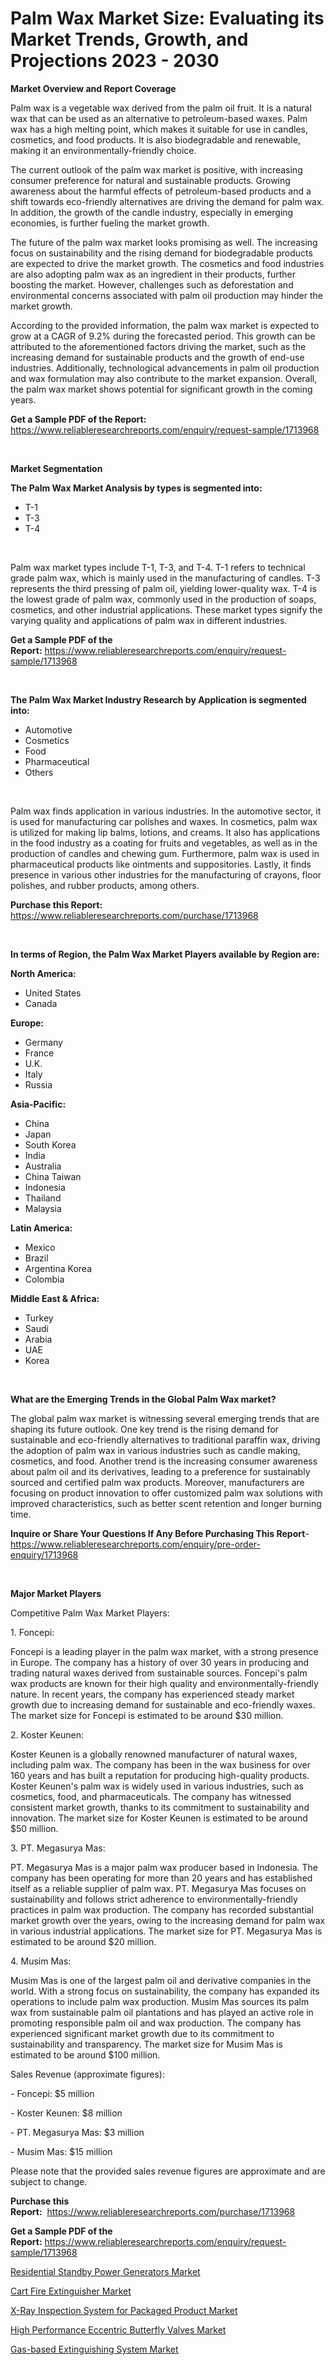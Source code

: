 <p><h1>Palm Wax Market Size: Evaluating its Market Trends, Growth, and Projections 2023 - 2030</h1></p><p><strong>Market Overview and Report Coverage</strong></p>
<p><p>Palm wax is a vegetable wax derived from the palm oil fruit. It is a natural wax that can be used as an alternative to petroleum-based waxes. Palm wax has a high melting point, which makes it suitable for use in candles, cosmetics, and food products. It is also biodegradable and renewable, making it an environmentally-friendly choice.</p><p>The current outlook of the palm wax market is positive, with increasing consumer preference for natural and sustainable products. Growing awareness about the harmful effects of petroleum-based products and a shift towards eco-friendly alternatives are driving the demand for palm wax. In addition, the growth of the candle industry, especially in emerging economies, is further fueling the market growth.</p><p>The future of the palm wax market looks promising as well. The increasing focus on sustainability and the rising demand for biodegradable products are expected to drive the market growth. The cosmetics and food industries are also adopting palm wax as an ingredient in their products, further boosting the market. However, challenges such as deforestation and environmental concerns associated with palm oil production may hinder the market growth.</p><p>According to the provided information, the palm wax market is expected to grow at a CAGR of 9.2% during the forecasted period. This growth can be attributed to the aforementioned factors driving the market, such as the increasing demand for sustainable products and the growth of end-use industries. Additionally, technological advancements in palm oil production and wax formulation may also contribute to the market expansion. Overall, the palm wax market shows potential for significant growth in the coming years.</p></p>
<p><strong>Get a Sample PDF of the Report:</strong> <a href="https://www.reliableresearchreports.com/enquiry/request-sample/1713968">https://www.reliableresearchreports.com/enquiry/request-sample/1713968</a></p>
<p>&nbsp;</p>
<p><strong>Market Segmentation</strong></p>
<p><strong>The Palm Wax Market Analysis by types is segmented into:</strong></p>
<p><ul><li>T-1</li><li>T-3</li><li>T-4</li></ul></p>
<p>&nbsp;</p>
<p><p>Palm wax market types include T-1, T-3, and T-4. T-1 refers to technical grade palm wax, which is mainly used in the manufacturing of candles. T-3 represents the third pressing of palm oil, yielding lower-quality wax. T-4 is the lowest grade of palm wax, commonly used in the production of soaps, cosmetics, and other industrial applications. These market types signify the varying quality and applications of palm wax in different industries.</p></p>
<p><strong>Get a Sample PDF of the Report:</strong>&nbsp;<a href="https://www.reliableresearchreports.com/enquiry/request-sample/1713968">https://www.reliableresearchreports.com/enquiry/request-sample/1713968</a></p>
<p>&nbsp;</p>
<p><strong>The Palm Wax Market Industry Research by Application is segmented into:</strong></p>
<p><ul><li>Automotive</li><li>Cosmetics</li><li>Food</li><li>Pharmaceutical</li><li>Others</li></ul></p>
<p>&nbsp;</p>
<p><p>Palm wax finds application in various industries. In the automotive sector, it is used for manufacturing car polishes and waxes. In cosmetics, palm wax is utilized for making lip balms, lotions, and creams. It also has applications in the food industry as a coating for fruits and vegetables, as well as in the production of candles and chewing gum. Furthermore, palm wax is used in pharmaceutical products like ointments and suppositories. Lastly, it finds presence in various other industries for the manufacturing of crayons, floor polishes, and rubber products, among others.</p></p>
<p><strong>Purchase this Report:</strong>&nbsp; <a href="https://www.reliableresearchreports.com/purchase/1713968">https://www.reliableresearchreports.com/purchase/1713968</a></p>
<p>&nbsp;</p>
<p><strong>In terms of Region, the Palm Wax Market Players available by Region are:</strong></p>
<p>
    <p> <strong> North America: </strong>
        <ul>
            <li>United States</li>
            <li>Canada</li>
        </ul>
        </p> 
    <p> <strong> Europe: </strong>
        <ul>
            <li>Germany</li>
            <li>France</li>
            <li>U.K.</li>
            <li>Italy</li>
            <li>Russia</li>
        </ul>
        </p> 
    <p> <strong> Asia-Pacific: </strong>
        <ul>
            <li>China</li>
            <li>Japan</li>
            <li>South Korea</li>
            <li>India</li>
            <li>Australia</li>
            <li>China Taiwan</li>
            <li>Indonesia</li>
            <li>Thailand</li>
            <li>Malaysia</li>
        </ul>
        </p> 
    <p> <strong> Latin America: </strong>
        <ul>
            <li>Mexico</li>
            <li>Brazil</li>
            <li>Argentina Korea</li>
            <li>Colombia</li>
        </ul>
        </p> 
    <p> <strong> Middle East & Africa: </strong>
        <ul>
            <li>Turkey</li>
            <li>Saudi</li>
            <li>Arabia</li>
            <li>UAE</li>
            <li>Korea</li>
        </ul>
    </p>
    </p>
<p>&nbsp;</p>
<p><strong>What are the Emerging Trends in the Global Palm Wax market?</strong></p>
<p><p>The global palm wax market is witnessing several emerging trends that are shaping its future outlook. One key trend is the rising demand for sustainable and eco-friendly alternatives to traditional paraffin wax, driving the adoption of palm wax in various industries such as candle making, cosmetics, and food. Another trend is the increasing consumer awareness about palm oil and its derivatives, leading to a preference for sustainably sourced and certified palm wax products. Moreover, manufacturers are focusing on product innovation to offer customized palm wax solutions with improved characteristics, such as better scent retention and longer burning time.</p></p>
<p><strong>Inquire or Share Your Questions If Any Before Purchasing This Report</strong>- <a href="https://www.reliableresearchreports.com/enquiry/pre-order-enquiry/1713968">https://www.reliableresearchreports.com/enquiry/pre-order-enquiry/1713968</a></p>
<p>&nbsp;</p>
<p><strong>Major Market Players</strong></p>
<p><p>Competitive Palm Wax Market Players:</p><p>1. Foncepi:</p><p>Foncepi is a leading player in the palm wax market, with a strong presence in Europe. The company has a history of over 30 years in producing and trading natural waxes derived from sustainable sources. Foncepi's palm wax products are known for their high quality and environmentally-friendly nature. In recent years, the company has experienced steady market growth due to increasing demand for sustainable and eco-friendly waxes. The market size for Foncepi is estimated to be around $30 million.</p><p>2. Koster Keunen:</p><p>Koster Keunen is a globally renowned manufacturer of natural waxes, including palm wax. The company has been in the wax business for over 160 years and has built a reputation for producing high-quality products. Koster Keunen's palm wax is widely used in various industries, such as cosmetics, food, and pharmaceuticals. The company has witnessed consistent market growth, thanks to its commitment to sustainability and innovation. The market size for Koster Keunen is estimated to be around $50 million.</p><p>3. PT. Megasurya Mas:</p><p>PT. Megasurya Mas is a major palm wax producer based in Indonesia. The company has been operating for more than 20 years and has established itself as a reliable supplier of palm wax. PT. Megasurya Mas focuses on sustainability and follows strict adherence to environmentally-friendly practices in palm wax production. The company has recorded substantial market growth over the years, owing to the increasing demand for palm wax in various industrial applications. The market size for PT. Megasurya Mas is estimated to be around $20 million.</p><p>4. Musim Mas:</p><p>Musim Mas is one of the largest palm oil and derivative companies in the world. With a strong focus on sustainability, the company has expanded its operations to include palm wax production. Musim Mas sources its palm wax from sustainable palm oil plantations and has played an active role in promoting responsible palm oil and wax production. The company has experienced significant market growth due to its commitment to sustainability and transparency. The market size for Musim Mas is estimated to be around $100 million.</p><p>Sales Revenue (approximate figures):</p><p>- Foncepi: $5 million</p><p>- Koster Keunen: $8 million</p><p>- PT. Megasurya Mas: $3 million</p><p>- Musim Mas: $15 million</p><p>Please note that the provided sales revenue figures are approximate and are subject to change.</p></p>
<p><strong>Purchase this Report:</strong>&nbsp;&nbsp;<a href="https://www.reliableresearchreports.com/purchase/1713968">https://www.reliableresearchreports.com/purchase/1713968</a></p>
<p></p>
<p><strong>Get a Sample PDF of the Report:</strong>&nbsp;<a href="https://www.reliableresearchreports.com/enquiry/request-sample/1713968">https://www.reliableresearchreports.com/enquiry/request-sample/1713968</a></p>
<p><p><a href="https://medium.com/@randysimpson755/residential-standby-power-generators-market-size-and-market-trends-complete-industry-overview-19902c37cde8">Residential Standby Power Generators Market</a></p><p><a href="https://medium.com/@kevinbarnes75/cart-fire-extinguisher-market-trends-and-market-analysis-forecasted-for-period-2023-2030-f332d8485fe7">Cart Fire Extinguisher Market</a></p><p><a href="https://medium.com/@olenwuckert56/x-ray-inspection-system-for-packaged-product-market-insights-into-market-cagr-market-trends-and-298242a656be">X-Ray Inspection System for Packaged Product Market</a></p><p><a href="https://medium.com/@linneahilll6456/high-performance-eccentric-butterfly-valves-market-share-evolution-and-market-growth-trends-bad308012845">High Performance Eccentric Butterfly Valves Market</a></p><p><a href="https://medium.com/@santosh.reportprime/gas-based-extinguishing-system-market-research-report-its-history-and-forecast-2023-to-2030-325767957bf0">Gas-based Extinguishing System Market</a></p></p>